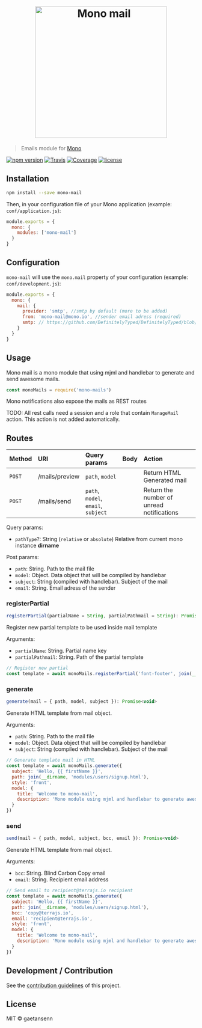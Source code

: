 <h1 align="center"><img src="https://user-images.githubusercontent.com/904724/37090727-b69ee98c-2205-11e8-8b25-0cbe40198d61.png" width="350" alt="Mono mail"/></h1>

> Emails module for [Mono](https://github.com/terrajs/mono)

[![npm version](https://img.shields.io/npm/v/mono-mail.svg)](https://www.npmjs.com/package/mono-mail)
[![Travis](https://img.shields.io/travis/terrajs/mono-mail/master.svg)](https://travis-ci.org/terrajs/mono-mail)
[![Coverage](https://img.shields.io/codecov/c/github/terrajs/mono-mail/master.svg)](https://codecov.io/gh/terrajs/mono-mail.js)
[![license](https://img.shields.io/github/license/terrajs/mono-mongodb.svg)](https://github.com/terrajs/mono-mail/blob/master/LICENSE)

## Installation

```bash
npm install --save mono-mail
```

Then, in your configuration file of your Mono application (example: `conf/application.js`):

```js
module.exports = {
  mono: {
    modules: ['mono-mail']
  }
}
```

## Configuration

`mono-mail` will use the `mono.mail` property of your configuration (example: `conf/development.js`):

```js
module.exports = {
  mono: {
    mail: {
      provider: 'smtp', //smtp by default (more to be added)
      from: 'mono-mail@mono.io', //sender email adress (required)
      smtp: // https://github.com/DefinitelyTyped/DefinitelyTyped/blob/924fafffc09cfeb0267573af2c847cdbfcfa464d/types/nodemailer-smtp-transport/index.d.ts#L47
    }
  }
}
```

## Usage

Mono mail is a mono module that using mjml and handlebar to generate and send awesome mails.

```js
const monoMails = require('mono-mails')
```

Mono notifications also expose the mails as REST routes

TODO: All rest calls need a session and a role that contain `ManageMail` action. This action is not added automatically.

## Routes

| Method | URI | Query params | Body | Action   |
| :------| :---| :------------| :-----| :--------|
| `POST`  | /mails/preview    |  `path`, `model` | | Return HTML Generated mail |
| `POST`  | /mails/send       |  `path`, `model`, `email`, `subject`| | Return the number of unread notifications |

Query params:
- `pathType`?: String (`relative` or `absolute`) Relative from current mono instance __dirname__

Post params:
- `path`: String. Path to the mail file
- `model`: Object. Data object that will be compiled by handlebar
- `subject`: String (compiled with handlebar). Subject of the mail
- `email`: String. Email adress of the sender

### registerPartial

```js
registerPartial(partialName = String, partialPathmail = String): Promise<void>
```

Register new partial template to be used inside mail template

Arguments:
- `partialName`: String. Partial name key
- `partialPathmail`: String. Path of the partial template

```js
// Register new partial
const template = await monoMails.registerPartial('font-footer', join(__dirname, 'modules/mails/font-footer.html'))
```

### generate

```js
generate(mail = { path, model, subject }): Promise<void>
```

Generate HTML template from mail object.

Arguments:
- `path`: String. Path to the mail file
- `model`: Object. Data object that will be compiled by handlebar
- `subject`: String (compiled with handlebar). Subject of the mail

```js
// Generate template mail in HTML
const template = await monoMails.generate({
  subject: 'Hello, {{ firstName }}',
  path: join(__dirname, 'modules/users/signup.html'),
  style: 'front',
  model: {
    title: 'Welcome to mono-mail',
    description: 'Mono module using mjml and handlebar to generate awesome template mail and send it to your customers'
  }
})
```

### send

```js
send(mail = { path, model, subject, bcc, email }): Promise<void>
```

Generate HTML template from mail object.

Arguments:
- `bcc`: String. Blind Carbon Copy email
- `email`: String. Recipient email address


```js
// Send email to recipient@terrajs.io recipient
const template = await monoMails.generate({
  subject: 'Hello, {{ firstName }}',
  path: join(__dirname, 'modules/users/signup.html'),
  bcc: 'copy@terrajs.io',
  email: 'recipient@terrajs.io',
  style: 'front',
  model: {
    title: 'Welcome to mono-mail',
    description: 'Mono module using mjml and handlebar to generate awesome template mail and send it to your customers'
  }
})
```

## Development / Contribution

See the [contribution guidelines](CONTRIBUTING.md) of this project.

## License

MIT &copy; gaetansenn
